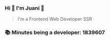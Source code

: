 ### Hi 👋 I&#39;m Juani 🦁

> I&#39;m a Frontend Web Developer SSR

### 📚 Minutes being a developer: 1839607
